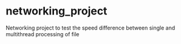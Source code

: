 # networking_project
Networking project to test the speed difference between single and multithread processing of file
